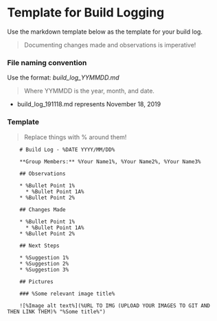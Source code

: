 # Template for Build Logging

Use the markdown template below as the template for your build log.

> Documenting changes made and observations is imperative!

### File naming convention

Use the format: _build_log_YYMMDD.md_ 

> Where YYMMDD is the year, month, and date.

* build_log_191118.md represents November 18, 2019

### Template

> Replace things with % around them!

```
    # Build Log - %DATE YYYY/MM/DD%
    
    **Group Members:** %Your Name1%, %Your Name2%, %Your Name3%
    
    ## Observations
    
    * %Bullet Point 1%
      * %Bullet Point 1A%
    * %Bullet Point 2%
    
    ## Changes Made
    
    * %Bullet Point 1%
      * %Bullet Point 1A%
    * %Bullet Point 2%
    
    ## Next Steps
    
    * %Suggestion 1%
    * %Suggestion 2%
    * %Suggestion 3%

    ## Pictures
    
    ### %Some relevant image title%
    
    ![%Image alt text%](%URL TO IMG (UPLOAD YOUR IMAGES TO GIT AND THEN LINK THEM)% "%Some title%")

```
